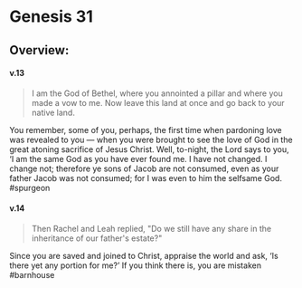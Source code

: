 # Genesis 31

## Overview:



#### v.13
>I am the God of Bethel, where you annointed a pillar and where you made a vow to me. Now leave this land at once and go back to your native land.

You remember, some of you, perhaps, the first time when pardoning love was revealed to you — when you were brought to see the love of God in the great atoning sacrifice of Jesus Christ. Well, to-night, the Lord says to you, ‘I am the same God as you have ever found me. I have not changed. I change not; therefore ye sons of Jacob are not consumed, even as your father Jacob was not consumed; for I was even to him the selfsame God.
#spurgeon 

#### v.14
>Then Rachel and Leah replied, "Do we still have any share in the inheritance of our father's estate?"

Since you are saved and joined to Christ, appraise the world and ask, ‘Is there yet any portion for me?’ If you think there is, you are mistaken
#barnhouse 


